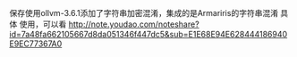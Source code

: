 保存使用ollvm-3.6.1添加了字符串加密混淆，集成的是Armariris的字符串混淆
具体 使用，可以看
http://note.youdao.com/noteshare?id=7a48fa662105667d8da051346f447dc5&sub=E1E68E94E628444186940E9EC77367A0
